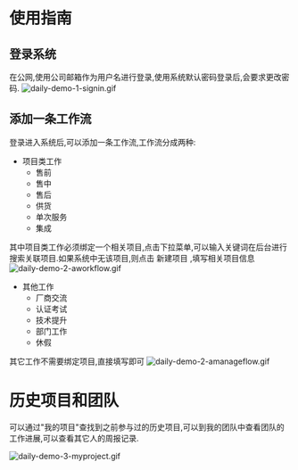 # 使用指南

## 登录系统
在公网,使用公司邮箱作为用户名进行登录,使用系统默认密码登录后,会要求更改密码.
![daily-demo-1-signin.gif](https://i.loli.net/2018/04/04/5ac4ea79270af.gif)

## 添加一条工作流

登录进入系统后,可以添加一条工作流,工作流分成两种:

- 项目类工作
  - 售前
  - 售中
  - 售后
  - 供货
  - 单次服务
  - 集成

其中项目类工作必须绑定一个相关项目,点击下拉菜单,可以输入关键词在后台进行搜索关联项目.如果系统中无该项目,则点击 新建项目 ,填写相关项目信息
![daily-demo-2-aworkflow.gif](https://i.loli.net/2018/04/04/5ac4ea796dc30.gif)


- 其他工作
  - 厂商交流
  - 认证考试
  - 技术提升
  - 部门工作
  - 休假

其它工作不需要绑定项目,直接填写即可
![daily-demo-2-amanageflow.gif](https://i.loli.net/2018/04/04/5ac4f008a65bf.gif)





# 历史项目和团队

可以通过"我的项目"查找到之前参与过的历史项目,可以到我的团队中查看团队的工作进展,可以查看其它人的周报记录.

![daily-demo-3-myproject.gif](https://i.loli.net/2018/04/04/5ac4e8c000e24.gif)





